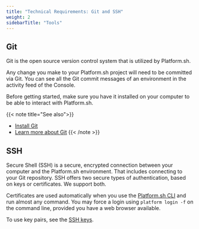 ```yaml
---
title: "Technical Requirements: Git and SSH"
weight: 2
sidebarTitle: "Tools"
---
```


## Git

Git is the open source version control system that is utilized by Platform.sh.

Any change you make to your Platform.sh project will need to be committed via Git. You can see all the Git commit messages of an environment in the activity feed of the Console.

Before getting started, make sure you have it installed on your computer to be able to interact with Platform.sh.

{{< note title="See also">}}
* [Install Git](https://docs.github.com/en/get-started/quickstart/set-up-git)
* [Learn more about Git](https://git-scm.com/)
{{< /note >}}

## SSH

Secure Shell (SSH) is a secure, encrypted connection between your computer and the Platform.sh environment.  That includes connecting to your Git repository.  SSH offers two secure types of authentication, based on keys or certificates.  We support both.

Certificates are used automatically when you use the [Platform.sh CLI](../administration/cli/_index.md) and run almost any command.  You may force a login using `platform login -f` on the command line, provided you have a web browser available.

To use key pairs, see the [SSH keys](./ssh/ssh-keys.md).
